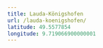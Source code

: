 ```yaml
---
title: Lauda-Königshofen
url: /lauda-koenigshofen/
latitude: 49.5577854
longitude: 9.719066900000001
---
```

